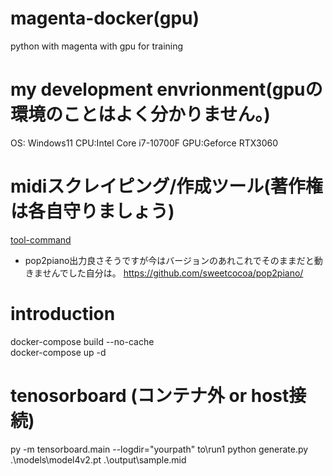# magenta-docker(gpu)
python with magenta with gpu for training

# my development envrionment(gpuの環境のことはよく分かりません。)
OS: Windows11
CPU:Intel Core i7-10700F
GPU:Geforce RTX3060

# midiスクレイピング/作成ツール(著作権は各自守りましょう)
[tool-command](./magenta_command.md)



* pop2piano出力良さそうですが今はバージョンのあれこれでそのままだと動きませんでした自分は。
https://github.com/sweetcocoa/pop2piano/

# introduction 
docker-compose build --no-cache  
docker-compose up -d

# tenosorboard (コンテナ外 or host接続)
py -m tensorboard.main --logdir="yourpath" to\run1
python generate.py .\models\model4v2.pt .\output\sample.mid

